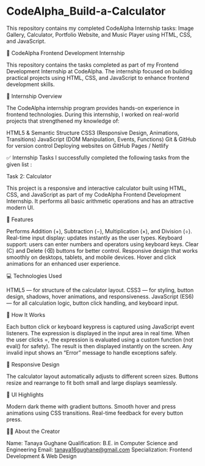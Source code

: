 # CodeAlpha_Build-a-Calculator
This repository contains my completed CodeAlpha Internship tasks: Image Gallery, Calculator, Portfolio Website, and Music Player using HTML, CSS, and JavaScript.

🚀 CodeAlpha Frontend Development Internship

This repository contains the tasks completed as part of my Frontend Development Internship at CodeAlpha. The internship focused on building practical projects using HTML, CSS, and JavaScript to enhance frontend development skills.

📌 Internship Overview

The CodeAlpha internship program provides hands-on experience in frontend technologies. During this internship, I worked on real-world projects that strengthened my knowledge of:

HTML5 & Semantic Structure CSS3 (Responsive Design, Animations, Transitions) JavaScript (DOM Manipulation, Events, Functions) Git & GitHub for version control Deploying websites on GitHub Pages / Netlify

✅ Internship Tasks I successfully completed the following tasks from the given list :

Task 2: Calculator

This project is a responsive and interactive calculator built using HTML, CSS, and JavaScript as part of my CodeAlpha Frontend Development Internship.
It performs all basic arithmetic operations and has an attractive modern UI.

🧮 Features

Performs Addition (+), Subtraction (−), Multiplication (×), and Division (÷).
Real-time input display: updates instantly as the user types.
Keyboard support: users can enter numbers and operators using keyboard keys.
Clear (C) and Delete (⌫) buttons for better control.
Responsive design that works smoothly on desktops, tablets, and mobile devices.
Hover and click animations for an enhanced user experience.

💻 Technologies Used

HTML5 — for structure of the calculator layout.
CSS3 — for styling, button design, shadows, hover animations, and responsiveness.
JavaScript (ES6) — for all calculation logic, button click handling, and keyboard input.

🚀 How It Works

Each button click or keyboard keypress is captured using JavaScript event listeners.
The expression is displayed in the input area in real time.
When the user clicks =, the expression is evaluated using a custom function (not eval() for safety).
The result is then displayed instantly on the screen.
Any invalid input shows an “Error” message to handle exceptions safely.

📱 Responsive Design

The calculator layout automatically adjusts to different screen sizes.
Buttons resize and rearrange to fit both small and large displays seamlessly.

🎨 UI Highlights

Modern dark theme with gradient buttons.
Smooth hover and press animations using CSS transitions.
Real-time feedback for every button press.


👩‍💻 About the Creator

Name: Tanaya Gughane
Qualification: B.E. in Computer Science and Engineering 
Email: tanaya16gughane@gmail.com
Specialization: Frontend Development & Web Design
